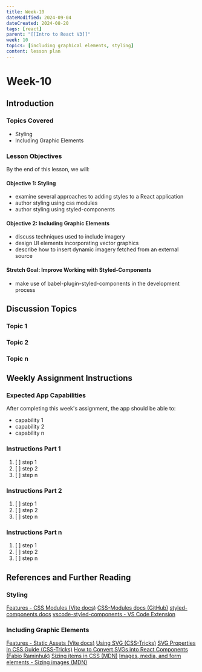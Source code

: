 ```yaml
---
title: Week-10
dateModified: 2024-09-04
dateCreated: 2024-08-20
tags: [react]
parent: "[[Intro to React V3]]"
week: 10
topics: [including graphical elements, styling]
content: lesson plan
---
```


# Week-10

## Introduction

### Topics Covered

- Styling
- Including Graphic Elements

### Lesson Objectives

By the end of this lesson, we will:

#### Objective 1: Styling

- examine several approaches to adding styles to a React application
- author styling using css modules
- author styling using styled-components

#### Objective 2: Including Graphic Elements

- discuss techniques used to include imagery
- design UI elements incorporating vector graphics
- describe how to insert dynamic imagery fetched from an external source

#### Stretch Goal: Improve Working with Styled-Components

- make use of babel-plugin-styled-components in the development process

## Discussion Topics

### Topic 1

### Topic 2

### Topic n

## Weekly Assignment Instructions

### Expected App Capabilities

After completing this week's assignment, the app should be able to:

- capability 1
- capability 2
- capability n

### Instructions Part 1

 1. [ ] step 1
 2. [ ] step 2
 3. [ ] step n

### Instructions Part 2

 1. [ ] step 1
 2. [ ] step 2
 3. [ ] step n

### Instructions Part n

 1. [ ] step 1
 2. [ ] step 2
 3. [ ] step n

## References and Further Reading

### Styling

[Features - CSS Modules (Vite docs)](https://vitejs.dev/guide/features#css-modules)
[CSS-Modules docs (GitHub)](https://github.com/css-modules/css-modules)
[styled-components docs](https://styled-components.com/docs)
[vscode-styled-components - VS Code Extension](https://marketplace.visualstudio.com/items?itemName=styled-components.vscode-styled-components)

### Including Graphic Elements

[Features - Static Assets (Vite docs)](https://vitejs.dev/guide/features#static-assets)
[Using SVG (CSS-Tricks)](https://css-tricks.com/using-svg/)
[SVG Properties In CSS Guide (CSS-Tricks)](https://css-tricks.com/svg-properties-and-css/)
[How to Convert SVGs into React Components (Fabio Raminhuk)](https://fabra.dev/blog/converting-svgs-into-react-components-guide)
[Sizing items in CSS (MDN)](https://developer.mozilla.org/en-US/docs/Learn/CSS/Building_blocks/Sizing_items_in_CSS)
[Images, media, and form elements - Sizing images (MDN)](https://developer.mozilla.org/en-US/docs/Learn/CSS/Building_blocks/Images_media_form_elements#sizing_images)
